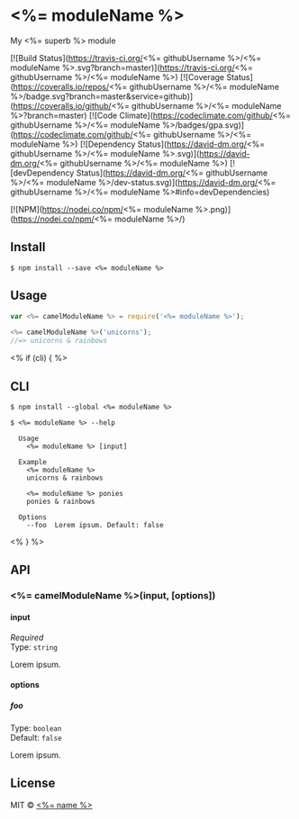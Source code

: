# <%= moduleName %> 

My <%= superb %> module

[![Build Status](https://travis-ci.org/<%= githubUsername %>/<%= moduleName %>.svg?branch=master)](https://travis-ci.org/<%= githubUsername %>/<%= moduleName %>)
[![Coverage Status](https://coveralls.io/repos/<%= githubUsername %>/<%= moduleName %>/badge.svg?branch=master&service=github)](https://coveralls.io/github/<%= githubUsername %>/<%= moduleName %>?branch=master)
[![Code Climate](https://codeclimate.com/github/<%= githubUsername %>/<%= moduleName %>/badges/gpa.svg)](https://codeclimate.com/github/<%= githubUsername %>/<%= moduleName %>)
[![Dependency Status](https://david-dm.org/<%= githubUsername %>/<%= moduleName %>.svg)](https://david-dm.org/<%= githubUsername %>/<%= moduleName %>)
[![devDependency Status](https://david-dm.org/<%= githubUsername %>/<%= moduleName %>/dev-status.svg)](https://david-dm.org/<%= githubUsername %>/<%= moduleName %>#info=devDependencies)

[![NPM](https://nodei.co/npm/<%= moduleName %>.png)](https://nodei.co/npm/<%= moduleName %>/)

## Install

```
$ npm install --save <%= moduleName %>
```


## Usage

```js
var <%= camelModuleName %> = require('<%= moduleName %>');

<%= camelModuleName %>('unicorns');
//=> unicorns & rainbows
```
<% if (cli) { %>

## CLI

```
$ npm install --global <%= moduleName %>
```
```
$ <%= moduleName %> --help

  Usage
    <%= moduleName %> [input]

  Example
    <%= moduleName %>
    unicorns & rainbows

    <%= moduleName %> ponies
    ponies & rainbows

  Options
    --foo  Lorem ipsum. Default: false
```
<% } %>

## API

### <%= camelModuleName %>(input, [options])

#### input

*Required*  
Type: `string`

Lorem ipsum.

#### options

##### foo

Type: `boolean`  
Default: `false`

Lorem ipsum.


## License

MIT © [<%= name %>](<%= website %>)
